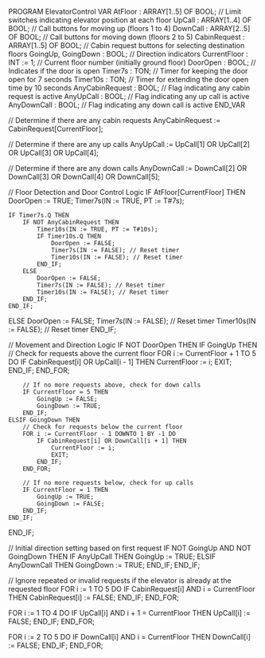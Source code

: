 PROGRAM ElevatorControl
VAR
    AtFloor : ARRAY[1..5] OF BOOL; // Limit switches indicating elevator position at each floor
    UpCall : ARRAY[1..4] OF BOOL;   // Call buttons for moving up (floors 1 to 4)
    DownCall : ARRAY[2..5] OF BOOL; // Call buttons for moving down (floors 2 to 5)
    CabinRequest : ARRAY[1..5] OF BOOL; // Cabin request buttons for selecting destination floors
    GoingUp, GoingDown : BOOL;      // Direction indicators
    CurrentFloor : INT := 1;         // Current floor number (initially ground floor)
    DoorOpen : BOOL;                 // Indicates if the door is open
    Timer7s : TON;                   // Timer for keeping the door open for 7 seconds
    Timer10s : TON;                  // Timer for extending the door open time by 10 seconds
    AnyCabinRequest : BOOL;           // Flag indicating any cabin request is active
    AnyUpCall : BOOL;                // Flag indicating any up call is active
    AnyDownCall : BOOL;              // Flag indicating any down call is active
END_VAR

// Determine if there are any cabin requests
AnyCabinRequest := CabinRequest[CurrentFloor];

// Determine if there are any up calls
AnyUpCall := UpCall[1] OR UpCall[2] OR UpCall[3] OR UpCall[4];

// Determine if there are any down calls
AnyDownCall := DownCall[2] OR DownCall[3] OR DownCall[4] OR DownCall[5];

// Floor Detection and Door Control Logic
IF AtFloor[CurrentFloor] THEN
    DoorOpen := TRUE;
    Timer7s(IN := TRUE, PT := T#7s);

    IF Timer7s.Q THEN
        IF NOT AnyCabinRequest THEN
            Timer10s(IN := TRUE, PT := T#10s);
            IF Timer10s.Q THEN
                DoorOpen := FALSE;
                Timer7s(IN := FALSE); // Reset timer
                Timer10s(IN := FALSE); // Reset timer
            END_IF;
        ELSE
            DoorOpen := FALSE;
            Timer7s(IN := FALSE); // Reset timer
            Timer10s(IN := FALSE); // Reset timer
        END_IF;
    END_IF;
ELSE
    DoorOpen := FALSE;
    Timer7s(IN := FALSE); // Reset timer
    Timer10s(IN := FALSE); // Reset timer
END_IF;

// Movement and Direction Logic
IF NOT DoorOpen THEN
    IF GoingUp THEN
        // Check for requests above the current floor
        FOR i := CurrentFloor + 1 TO 5 DO
            IF CabinRequest[i] OR UpCall[i - 1] THEN
                CurrentFloor := i;
                EXIT;
            END_IF;
        END_FOR;

        // If no more requests above, check for down calls
        IF CurrentFloor = 5 THEN
            GoingUp := FALSE;
            GoingDown := TRUE;
        END_IF;
    ELSIF GoingDown THEN
        // Check for requests below the current floor
        FOR i := CurrentFloor - 1 DOWNTO 1 BY -1 DO
            IF CabinRequest[i] OR DownCall[i + 1] THEN
                CurrentFloor := i;
                EXIT;
            END_IF;
        END_FOR;

        // If no more requests below, check for up calls
        IF CurrentFloor = 1 THEN
            GoingUp := TRUE;
            GoingDown := FALSE;
        END_IF;
    END_IF;
END_IF;

// Initial direction setting based on first request
IF NOT GoingUp AND NOT GoingDown THEN
    IF AnyUpCall THEN
        GoingUp := TRUE;
    ELSIF AnyDownCall THEN
        GoingDown := TRUE;
    END_IF;
END_IF;

// Ignore repeated or invalid requests if the elevator is already at the requested floor
FOR i := 1 TO 5 DO
    IF CabinRequest[i] AND i = CurrentFloor THEN
        CabinRequest[i] := FALSE;
    END_IF;
END_FOR;

FOR i := 1 TO 4 DO
    IF UpCall[i] AND i + 1 = CurrentFloor THEN
        UpCall[i] := FALSE;
    END_IF;
END_FOR;

FOR i := 2 TO 5 DO
    IF DownCall[i] AND i = CurrentFloor THEN
        DownCall[i] := FALSE;
    END_IF;
END_FOR;
